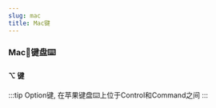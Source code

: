 ```yaml
---
slug: mac
title: Mac键
---
```


### Mac🍎键盘⌨️

#### ⌥ 键

:::tip
Option键, 在苹果键盘⌨️上位于Control和Command之间
:::